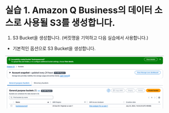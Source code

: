 # 실습 1. Amazon Q Business의 데이터 소스로 사용될 S3를 생성합니다.

1. S3 Bucket을 생성합니다. (버킷명을 기억하고 다음 실습에서 사용합니다.)
- 기본적인 옵션으로 S3 Bucket을 생성합니다.
<img src="images/12_CreateBucket_Name.png">
